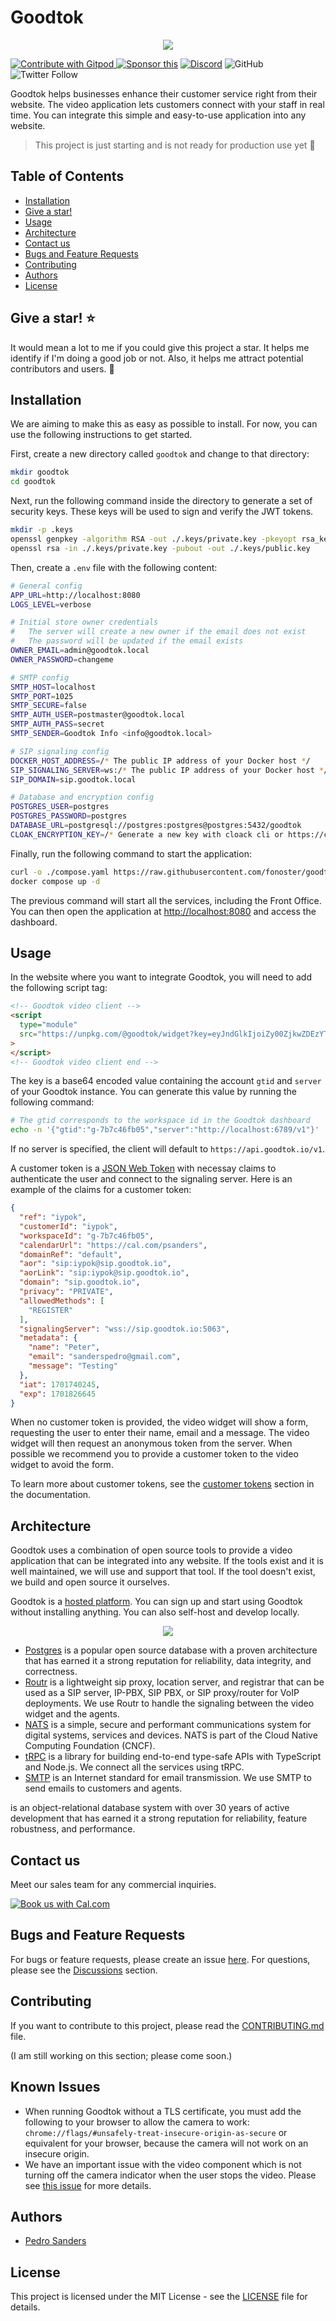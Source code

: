 # Goodtok

<div align="center">
  <p align="center">
    <a href="https://goodtok.io" target="_blank" rel="noopener">
      <img src="https://github.com/fonoster/goodtok/blob/main/assets/repo-banner.png" />
    </a>
  </p>
</div>

<a href="https://gitpod.io/#https://github.com/fonoster/goodtok"> <img src="https://img.shields.io/badge/Contribute%20with-Gitpod-908a85?logo=gitpod" alt="Contribute with Gitpod" />
</a> [![Sponsor this](https://img.shields.io/static/v1?label=Sponsor&message=%E2%9D%A4&logo=GitHub&link=https://github.com/sponsors/fonoster)](https://github.com/sponsors/fonoster) [![Discord](https://img.shields.io/discord/1016419835455996076?color=5865F2&label=Discord&logo=discord&logoColor=white)](https://discord.gg/4QWgSz4hTC) ![GitHub](https://img.shields.io/github/license/fonoster/goodtok?color=%2347b96d) ![Twitter Follow](https://img.shields.io/twitter/follow/fonoster?style=social)

Goodtok helps businesses enhance their customer service right from their website. The video application lets customers connect with your staff in real time. You can integrate this simple and easy-to-use application into any website.

> This project is just starting and is not ready for production use yet 🚧

## Table of Contents

- [Installation](#installation)
- [Give a star!](#give-a-star-)
- [Usage](#usage)
- [Architecture](#architecture)
- [Contact us](#contact-us)
- [Bugs and Feature Requests](#bugs-and-feature-requests)
- [Contributing](#contributing)
- [Authors](#authors)
- [License](#license)

## Give a star! ⭐

It would mean a lot to me if you could give this project a star. It helps me identify if I'm doing a good job or not. Also, it helps me attract potential contributors and users. 🙏

## Installation

We are aiming to make this as easy as possible to install. For now, you can use the following instructions to get started.

First, create a new directory called `goodtok` and change to that directory:

```bash
mkdir goodtok
cd goodtok
```

Next, run the following command inside the directory to generate a set of security keys. These keys will be used to sign and verify the JWT tokens.

```bash
mkdir -p .keys
openssl genpkey -algorithm RSA -out ./.keys/private.key -pkeyopt rsa_keygen_bits:4096
openssl rsa -in ./.keys/private.key -pubout -out ./.keys/public.key
```

Then, create a `.env` file with the following content:

```bash
# General config
APP_URL=http://localhost:8080
LOGS_LEVEL=verbose

# Initial store owner credentials
#   The server will create a new owner if the email does not exist
#   The password will be updated if the email exists
OWNER_EMAIL=admin@goodtok.local
OWNER_PASSWORD=changeme

# SMTP config
SMTP_HOST=localhost
SMTP_PORT=1025
SMTP_SECURE=false
SMTP_AUTH_USER=postmaster@goodtok.local
SMTP_AUTH_PASS=secret
SMTP_SENDER=Goodtok Info <info@goodtok.local>

# SIP signaling config
DOCKER_HOST_ADDRESS=/* The public IP address of your Docker host */
SIP_SIGNALING_SERVER=ws:/* The public IP address of your Docker host */:5062
SIP_DOMAIN=sip.goodtok.local

# Database and encryption config
POSTGRES_USER=postgres
POSTGRES_PASSWORD=postgres
DATABASE_URL=postgresql://postgres:postgres@postgres:5432/goodtok
CLOAK_ENCRYPTION_KEY=/* Generate a new key with cloack cli or https://cloak.47ng.com/ */
```

Finally, run the following command to start the application:

```bash
curl -o ./compose.yaml https://raw.githubusercontent.com/fonoster/goodtok/main/compose.yaml
docker compose up -d
```

The previous command will start all the services, including the Front Office. You can then open the application at [http://localhost:8080](http://localhost:8080) and access the dashboard.

## Usage

In the website where you want to integrate Goodtok, you will need to add the following script tag:

```html
<!-- Goodtok video client -->
<script
  type="module"
  src="https://unpkg.com/@goodtok/widget?key=eyJndGlkIjoiZy00ZjkwZDEzYTQyIiwic2VydmVyIjoiaHR0cHM6Ly9hcGkuZ29vZHRvay5pby92MSJ9&token=OPTIONAL_CUSTOMER_TOKEN"
>
</script>
<!-- Goodtok video client end -->
```

The key is a base64 encoded value containing the account `gtid` and `server` of your Goodtok instance. You can generate this value by running the following command:

```bash
# The gtid corresponds to the workspace id in the Goodtok dashboard
echo -n '{"gtid":"g-7b7c46fb05","server":"http://localhost:6789/v1"}' | base64
```

If no server is specified, the client will default to `https://api.goodtok.io/v1`.

A customer token is a [JSON Web Token](https://jwt.io/) with necessay claims to authenticate the user and connect to the signaling server. Here is an example of the claims for a customer token:

```json
{
  "ref": "iypok",
  "customerId": "iypok",
  "workspaceId": "g-7b7c46fb05",
  "calendarUrl": "https://cal.com/psanders",
  "domainRef": "default",
  "aor": "sip:iypok@sip.goodtok.io",
  "aorLink": "sip:iypok@sip.goodtok.io",
  "domain": "sip.goodtok.io",
  "privacy": "PRIVATE",
  "allowedMethods": [
    "REGISTER"
  ],
  "signalingServer": "wss://sip.goodtok.io:5063",
  "metadata": {
    "name": "Peter",
    "email": "sanderspedro@gmail.com",
    "message": "Testing"
  },
  "iat": 1701740245,
  "exp": 1701826645
}
```

When no customer token is provided, the video widget will show a form, requesting the user to enter their name, email and a message. The video widget will then request an anonymous token from the server. When possible we recommend you to provide a customer token to the video widget to avoid the form.

To learn more about customer tokens, see the [customer tokens](http://localhost:3000/docs/video-widget/customer-tokens) section in the documentation.

## Architecture

Goodtok uses a combination of open source tools to provide a video application that can be integrated into any website. If the tools exist and it is well maintained, we will use and support that tool. If the tool doesn't exist, we build and open source it ourselves.

Goodtok is a [hosted platform](https://goodtok.io). You can sign up and start using Goodtok without installing anything. You can also self-host and develop locally.

<div align="center">
  <p align="center">
    <img src="https://github.com/fonoster/goodtok/blob/main/assets/architecture.png" />
  </p>
</div>

- [Postgres](https://www.postgresql.org/) is a popular open source database with a proven architecture that has earned it a strong reputation for reliability, data integrity, and correctness.
- [Routr](https://routr.io) is a lightweight sip proxy, location server, and registrar that can be used as a SIP server, IP-PBX, SIP PBX, or SIP proxy/router for VoIP deployments. We use Routr to handle the signaling between the video widget and the agents.
- [NATS](https://nats.io) is a simple, secure and performant communications system for digital systems, services and devices. NATS is part of the Cloud Native Computing Foundation (CNCF).
- [tRPC](https://trpc.io) is a library for building end-to-end type-safe APIs with TypeScript and Node.js. We connect all the services using tRPC.
- [SMTP](https://en.wikipedia.org/wiki/Simple_Mail_Transfer_Protocol) is an Internet standard for email transmission. We use SMTP to send emails to customers and agents.

is an object-relational database system with over 30 years of active development that has earned it a strong reputation for reliability, feature robustness, and performance.

## Contact us

Meet our sales team for any commercial inquiries.

<a href="https://cal.com/psanders"><img src="https://cal.com/book-with-cal-dark.svg" alt="Book us with Cal.com"></a>

## Bugs and Feature Requests

For bugs or feature requests, please create an issue [here](https://github.com/fonoster/goodtok/issues). For questions, please see the [Discussions](https://github.com/fonoster/goodtok/discussions) section.

## Contributing

If you want to contribute to this project, please read the [CONTRIBUTING.md](CONTRIBUTING.md) file.

(I am still working on this section; please come soon.)

## Known Issues

- When running Goodtok without a TLS certificate, you must add the following to your browser to allow the camera to work: `chrome://flags/#unsafely-treat-insecure-origin-as-secure` or equivalent for your browser, because the camera will not work on an insecure origin.
- We have an important issue with the video component which is not turning off the camera indicator when the user stops the video. Please see [this issue](https://github.com/fonoster/goodtok/issues/17) for more details.

## Authors

- [Pedro Sanders](https://github.com/fonoster)

## License

This project is licensed under the MIT License - see the [LICENSE](LICENSE) file for details.
